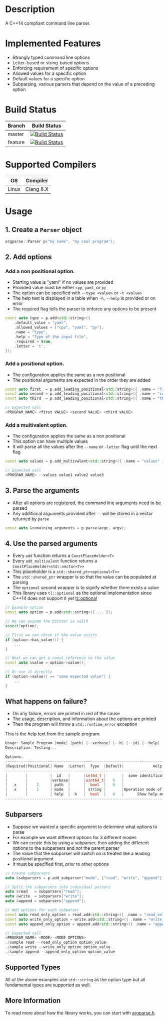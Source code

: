# Description
A C++14 compliant command line parser.

# Implemented Features
- Strongly typed command line options
- Letter-based or string-based options
- Enforcing requirement of specific options
- Allowed values for a specific option
- Default values for a specific option
- Subparsing, various parsers that depend on the value of a preceding option

# Build Status

Branch  | Build Status
------- | -------
master  | [![Build Status](https://travis-ci.org/jpan127/argparse.svg?branch=master)](https://travis-ci.org/jpan127/argparse)
feature | [![Build Status](https://travis-ci.org/jpan127/argparse.svg?branch=feature)](https://travis-ci.org/jpan127/argparse)

# Supported Compilers

OS     | Compiler
------ | ------
Linux  | Clang 8.X

# Usage

## 1. Create a `Parser` object
```c++
argparse::Parser p("my name", "my cool program");
```

## 2. Add options

### Add a non positional option.

- Starting value is "yaml" if no values are provided
- Provided value must be either `cpp`, `yaml`, or `py`
- The option can be specified with `--type <value>` or `-t <value>`
- The help text is displayed in a table when `-h`, `--help` is provided or on error
- The required flag tells the parser to enforce any options to be present

```c++
const auto type = p.add<std::string>({
    .default_value = "yaml",
    .allowed_values = {"cpp", "yaml", "py"},
    .name = "type",
    .help = "Type of the input file",
    .required = true,
    .letter = 't',
});
```

### Add a positional option.

- The configuration applies the same as a non positional
- The positional arguments are expected in the order they are added

```c++
const auto first  = p.add_leading_positional<std::string>({ .name = "first"  });
const auto second = p.add_leading_positional<std::string>({ .name = "second" });
const auto third  = p.add_leading_positional<std::string>({ .name = "third"  });

// Expected call
<PROGRAM_NAME> <first VALUE> <second VALUE> <third VALUE>
```

### Add a multivalent option.

- The configuration applies the same as a non positional
- This option can have multiple values
- It will parse all the values after the `--name` or `-letter` flag until the next flag

```c++
const auto values = p.add_multivalent<std::string>({ .name = "values" });

// Expected call
<PROGRAM_NAME> --values value1 value2 value3
```

## 3. Parse the arguments

- After all options are registered, the command line arguments need to be parsed
- Any additional arguments provided after `--` will be stored in a vector returned by `parse`

```c++
const auto &remaining_arguments = p.parse(argc, argv);
```

## 4. Use the parsed arguments

- Every `add` function returns a `ConstPlaceHolder<T>`
- Every `add_multivalent` function returns a `ConstPlaceHolder<std::vector<T>>`
- This placeholder is a `std::shared_ptr<optional<T>>`
- The `std::shared_ptr` wrapper is so that the value can be populated at parsing
- The `optional` second wrapper is to signify whether there exists a value
- This library uses `tl::optional` as the optional implementation since C++14 does not support it yet [tl::optional](https://github.com/TartanLlama/optional)

```c++
// Example option
const auto option = p.add<std::string>({ ... });

// We can assume the pointer is valid
assert(option);

// First we can check if the value exists
if (option->has_value()) {
    ...
}

// Next we can get a const reference to the value
const auto &value = option->value();

// Or use it directly
if (option->value() == "some expected value") {
    ...
}
```

## What happens on failure?

- On any failure, errors are printed in red of the cause
- The usage, description, and information about the options are printed
- Then the program will throw a `std::runtime_error` exception

This is the help text from the sample program:

```c++
Usage: Sample Program [mode] [path] [--verbose] [--h] [--id] [--help]
Description: Testing...

Options:
--------------------------------------------------------------------------------------------------------------
|Required|Positional| Name  |Letter|  Type  |Default|             Help             |     Allowed Values      |
--------------------------------------------------------------------------------------------------------------
|        |          |  id   |      |int64_t |       |  some identification number  | 1234 , 9999 , 127127127 |
|        |          |verbose|      |uint64_t|   5   |                              |                         |
|   x    |    2     | path  |      |  bool  |   0   |                              |                         |
|   x    |    1     | mode  |      | string |       |Operation mode of this program|        a , c , b        |
|        |          | help  |  h   |  bool  |   0   |      Show help message       |                         |
--------------------------------------------------------------------------------------------------------------
```

## Subparsers

- Suppose we wanted a specific argument to determine what options to parse
- For example we want different options for 3 different modes
- We can create this by using a subparser, then adding the different options to the subparsers and not the parent parser
- The value that the subparser will switch on is treated like a leading positional argument
- It must be specified first, prior to other options

```c++
// Create subparsers
auto &subparsers = p.add_subparser("mode", {"read", "write", "append"});

// Split the subparsers into individual parsers
auto &read   = subparsers["read"];
auto &write  = subparsers["write"];
auto &append = subparsers["append"];

// Add options for each subparser
const auto read_only_option = read.add<std::string>({ .name = "read_only_option" });
const auto write_only_option = write.add<std::string>({ .name = "write_only_option" });
const auto append_only_option = append.add<std::string>({ .name = "append_only_option" });

// Expected call
<PROGRAM_NAME> <MODE> <MODE OPTIONS>
./sample read --read_only_option option_value
./sample write --write_only_option option_value
./sample append --append_only_option option_value
```

## Supported Types

All of the above examples use `std::string` as the option type but all fundamental types are supported as well.

## More Information

To read more about how the library works, you can start with [argparse.h](argparse/include/argparse.h).
